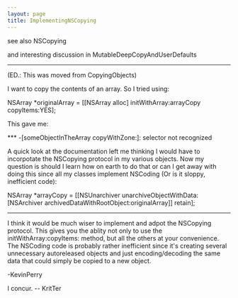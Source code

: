 ```yaml
---
layout: page
title: ImplementingNSCopying
---
```


see also NSCopying

and interesting discussion in MutableDeepCopyAndUserDefaults

----

(ED.: This was moved from CopyingObjects)

I want to copy the contents of an array. So I tried using:
    

NSArray *originalArray = [[NSArray alloc] initWithArray:arrayCopy
                                              copyItems:YES];


This gave me:

*** -[someObjectInTheArray copyWithZone:]: selector not recognized

A quick look at the documentation left me thinking I would have to incorpotate the NSCopying protocol in my various objects. Now my question is should I learn how on earth to do that or can I get away with doing this since all my classes implement NSCoding (Or is it sloppy, inefficient code):

    

NSArray *arrayCopy = [[NSUnarchiver
    unarchiveObjectWithData:[NSArchiver
    archivedDataWithRootObject:originalArray]] retain];




----
I think it would be much wiser to implement and adpot the NSCopying protocol. This gives you the ablity not only to use the initWithArray:copyItems: method, but all the others at your convenience. The NSCoding code is probably rather inefficient since it's creating several unnecessary autoreleased objects and just encoding/decoding the same data that could simply be copied to a new object.

-KevinPerry

I concur. -- KritTer

